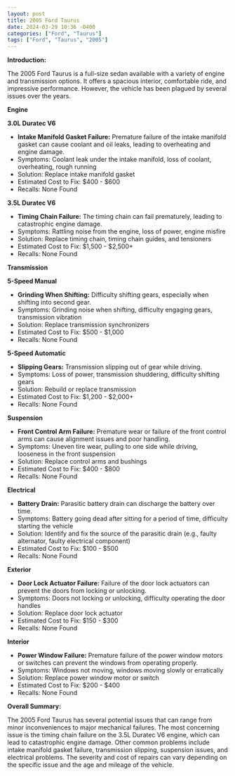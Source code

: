 ```yaml
---
layout: post
title: 2005 Ford Taurus
date: 2024-03-29 10:36 -0400
categories: ["Ford", "Taurus"]
tags: ["Ford", "Taurus", "2005"]
---
```

**Introduction:**

The 2005 Ford Taurus is a full-size sedan available with a variety of engine and transmission options. It offers a spacious interior, comfortable ride, and impressive performance. However, the vehicle has been plagued by several issues over the years.

**Engine**

**3.0L Duratec V6**

* **Intake Manifold Gasket Failure:** Premature failure of the intake manifold gasket can cause coolant and oil leaks, leading to overheating and engine damage.
* Symptoms: Coolant leak under the intake manifold, loss of coolant, overheating, rough running
* Solution: Replace intake manifold gasket
* Estimated Cost to Fix: $400 - $600
* Recalls: None Found

**3.5L Duratec V6**

* **Timing Chain Failure:** The timing chain can fail prematurely, leading to catastrophic engine damage.
* Symptoms: Rattling noise from the engine, loss of power, engine misfire
* Solution: Replace timing chain, timing chain guides, and tensioners
* Estimated Cost to Fix: $1,500 - $2,500+
* Recalls: None Found

**Transmission**

**5-Speed Manual**

* **Grinding When Shifting:** Difficulty shifting gears, especially when shifting into second gear.
* Symptoms: Grinding noise when shifting, difficulty engaging gears, transmission vibration
* Solution: Replace transmission synchronizers
* Estimated Cost to Fix: $500 - $1,000
* Recalls: None Found

**5-Speed Automatic**

* **Slipping Gears:** Transmission slipping out of gear while driving.
* Symptoms: Loss of power, transmission shuddering, difficulty shifting gears
* Solution: Rebuild or replace transmission
* Estimated Cost to Fix: $1,200 - $2,000+
* Recalls: None Found

**Suspension**

* **Front Control Arm Failure:** Premature wear or failure of the front control arms can cause alignment issues and poor handling.
* Symptoms: Uneven tire wear, pulling to one side while driving, looseness in the front suspension
* Solution: Replace control arms and bushings
* Estimated Cost to Fix: $400 - $800
* Recalls: None Found

**Electrical**

* **Battery Drain:** Parasitic battery drain can discharge the battery over time.
* Symptoms: Battery going dead after sitting for a period of time, difficulty starting the vehicle
* Solution: Identify and fix the source of the parasitic drain (e.g., faulty alternator, faulty electrical component)
* Estimated Cost to Fix: $100 - $500
* Recalls: None Found

**Exterior**

* **Door Lock Actuator Failure:** Failure of the door lock actuators can prevent the doors from locking or unlocking.
* Symptoms: Doors not locking or unlocking, difficulty operating the door handles
* Solution: Replace door lock actuator
* Estimated Cost to Fix: $150 - $300
* Recalls: None Found

**Interior**

* **Power Window Failure:** Premature failure of the power window motors or switches can prevent the windows from operating properly.
* Symptoms: Windows not moving, windows moving slowly or erratically
* Solution: Replace power window motor or switch
* Estimated Cost to Fix: $200 - $400
* Recalls: None Found

**Overall Summary:**

The 2005 Ford Taurus has several potential issues that can range from minor inconveniences to major mechanical failures. The most concerning issue is the timing chain failure on the 3.5L Duratec V6 engine, which can lead to catastrophic engine damage. Other common problems include intake manifold gasket failure, transmission slipping, suspension issues, and electrical problems. The severity and cost of repairs can vary depending on the specific issue and the age and mileage of the vehicle.
